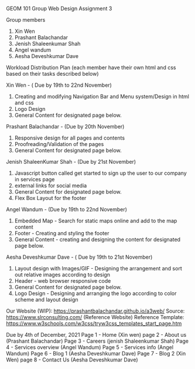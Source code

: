 GEOM 101 Group Web Design Assignment 3

Group members

1. Xin Wen
2. Prashant Balachandar
3. Jenish Shaleenkumar Shah
4. Angel wandum
5. Aesha Deveshkumar Dave

Workload Distribution Plan (each member have their own html and css based on their tasks described below)

Xin Wen - ( Due by 19th to 22nd November)
1. Creating and modifying Navigation Bar and Menu system/Design in html and css
2. Logo Design 
3. General Content for designated page below.

Prashant Balachandar - (Due by 20th November)
1. Responsive design for all pages and contents
2. Proofreading/Validation of the pages
3. General Content for designated page below.

Jenish ShaleenKumar Shah - (Due by 21st November)
1. Javascript button called get started to sign up the user to our company in services page
2. external links for social media 
3. General Content for designated page below.
4. Flex Box Layout for the footer

Angel Wandum - (Due by 19th to 22nd November)
1. Embedded Map - Search for static maps online and add to the map content
2. Footer - Creating and styling the footer
3. General Content - creating and designing the content for designated page below.

Aesha Deveshkumar Dave - ( Due by 19th to 21st November)
1. Layout design with Images/GIF - Designing the arrangement and sort out relative images according to design
2. Header - web browser responsive code
3. General Content for designated page below.
4. Logo Design - Designing and arranging the logo according to color scheme and layout design

Our Website (WIP): https://prashantbalachandar.github.io/a3web/
Source: https://www.slrconsulting.com/ (Reference Website)
Reference Template: https://www.w3schools.com/w3css/tryw3css_templates_start_page.htm

Due by 4th of December, 2021
Page 1 - Home (Xin wen)
page 2 - About us (Prashant Balachandar)
Page 3 - Careers (jenish Shaleenkumar Shah)
Page 4 - Services overview (Angel Wandum)
Page 5 - Services info (Angel Wandum)
Page 6 - Blog 1 (Aesha Deveshkumar Dave)
Page 7 - Blog 2 (Xin Wen)
page 8 - Contact Us (Aesha Deveshkumar Dave)
